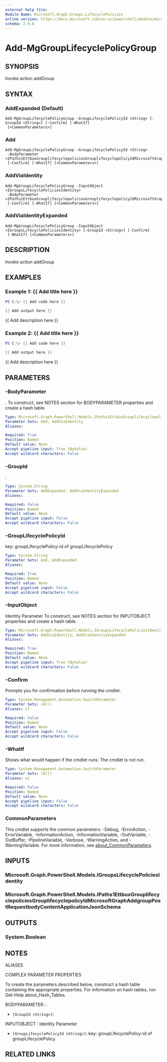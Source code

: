 ```yaml
---
external help file:
Module Name: Microsoft.Graph.Groups.LifecyclePolicies
online version: https://docs.microsoft.com/en-us/powershell/module/microsoft.graph.groups.lifecyclepolicies/add-mggrouplifecyclepolicygroup
schema: 2.0.0
---
```


# Add-MgGroupLifecyclePolicyGroup

## SYNOPSIS
Invoke action addGroup

## SYNTAX

### AddExpanded (Default)
```
Add-MgGroupLifecyclePolicyGroup -GroupLifecyclePolicyId <String> [-GroupId <String>] [-Confirm] [-WhatIf]
 [<CommonParameters>]
```

### Add
```
Add-MgGroupLifecyclePolicyGroup -GroupLifecyclePolicyId <String>
 -BodyParameter <IPaths1EttbuxGrouplifecyclepoliciesGrouplifecyclepolicyIdMicrosoftGraphAddgroupPostRequestbodyContentApplicationJsonSchema>
 [-Confirm] [-WhatIf] [<CommonParameters>]
```

### AddViaIdentity
```
Add-MgGroupLifecyclePolicyGroup -InputObject <IGroupsLifecyclePoliciesIdentity>
 -BodyParameter <IPaths1EttbuxGrouplifecyclepoliciesGrouplifecyclepolicyIdMicrosoftGraphAddgroupPostRequestbodyContentApplicationJsonSchema>
 [-Confirm] [-WhatIf] [<CommonParameters>]
```

### AddViaIdentityExpanded
```
Add-MgGroupLifecyclePolicyGroup -InputObject <IGroupsLifecyclePoliciesIdentity> [-GroupId <String>] [-Confirm]
 [-WhatIf] [<CommonParameters>]
```

## DESCRIPTION
Invoke action addGroup

## EXAMPLES

### Example 1: {{ Add title here }}
```powershell
PS C:\> {{ Add code here }}

{{ Add output here }}
```

{{ Add description here }}

### Example 2: {{ Add title here }}
```powershell
PS C:\> {{ Add code here }}

{{ Add output here }}
```

{{ Add description here }}

## PARAMETERS

### -BodyParameter
.
To construct, see NOTES section for BODYPARAMETER properties and create a hash table.

```yaml
Type: Microsoft.Graph.PowerShell.Models.IPaths1EttbuxGrouplifecyclepoliciesGrouplifecyclepolicyIdMicrosoftGraphAddgroupPostRequestbodyContentApplicationJsonSchema
Parameter Sets: Add, AddViaIdentity
Aliases:

Required: True
Position: Named
Default value: None
Accept pipeline input: True (ByValue)
Accept wildcard characters: False
```

### -GroupId
.

```yaml
Type: System.String
Parameter Sets: AddExpanded, AddViaIdentityExpanded
Aliases:

Required: False
Position: Named
Default value: None
Accept pipeline input: False
Accept wildcard characters: False
```

### -GroupLifecyclePolicyId
key: groupLifecyclePolicy-id of groupLifecyclePolicy

```yaml
Type: System.String
Parameter Sets: Add, AddExpanded
Aliases:

Required: True
Position: Named
Default value: None
Accept pipeline input: False
Accept wildcard characters: False
```

### -InputObject
Identity Parameter
To construct, see NOTES section for INPUTOBJECT properties and create a hash table.

```yaml
Type: Microsoft.Graph.PowerShell.Models.IGroupsLifecyclePoliciesIdentity
Parameter Sets: AddViaIdentity, AddViaIdentityExpanded
Aliases:

Required: True
Position: Named
Default value: None
Accept pipeline input: True (ByValue)
Accept wildcard characters: False
```

### -Confirm
Prompts you for confirmation before running the cmdlet.

```yaml
Type: System.Management.Automation.SwitchParameter
Parameter Sets: (All)
Aliases: cf

Required: False
Position: Named
Default value: None
Accept pipeline input: False
Accept wildcard characters: False
```

### -WhatIf
Shows what would happen if the cmdlet runs.
The cmdlet is not run.

```yaml
Type: System.Management.Automation.SwitchParameter
Parameter Sets: (All)
Aliases: wi

Required: False
Position: Named
Default value: None
Accept pipeline input: False
Accept wildcard characters: False
```

### CommonParameters
This cmdlet supports the common parameters: -Debug, -ErrorAction, -ErrorVariable, -InformationAction, -InformationVariable, -OutVariable, -OutBuffer, -PipelineVariable, -Verbose, -WarningAction, and -WarningVariable. For more information, see [about_CommonParameters](http://go.microsoft.com/fwlink/?LinkID=113216).

## INPUTS

### Microsoft.Graph.PowerShell.Models.IGroupsLifecyclePoliciesIdentity

### Microsoft.Graph.PowerShell.Models.IPaths1EttbuxGrouplifecyclepoliciesGrouplifecyclepolicyIdMicrosoftGraphAddgroupPostRequestbodyContentApplicationJsonSchema

## OUTPUTS

### System.Boolean

## NOTES

ALIASES

COMPLEX PARAMETER PROPERTIES

To create the parameters described below, construct a hash table containing the appropriate properties. For information on hash tables, run Get-Help about_Hash_Tables.


BODYPARAMETER <IPaths1EttbuxGrouplifecyclepoliciesGrouplifecyclepolicyIdMicrosoftGraphAddgroupPostRequestbodyContentApplicationJsonSchema>: .
  - `[GroupId <String>]`: 

INPUTOBJECT <IGroupsLifecyclePoliciesIdentity>: Identity Parameter
  - `[GroupLifecyclePolicyId <String>]`: key: groupLifecyclePolicy-id of groupLifecyclePolicy

## RELATED LINKS

